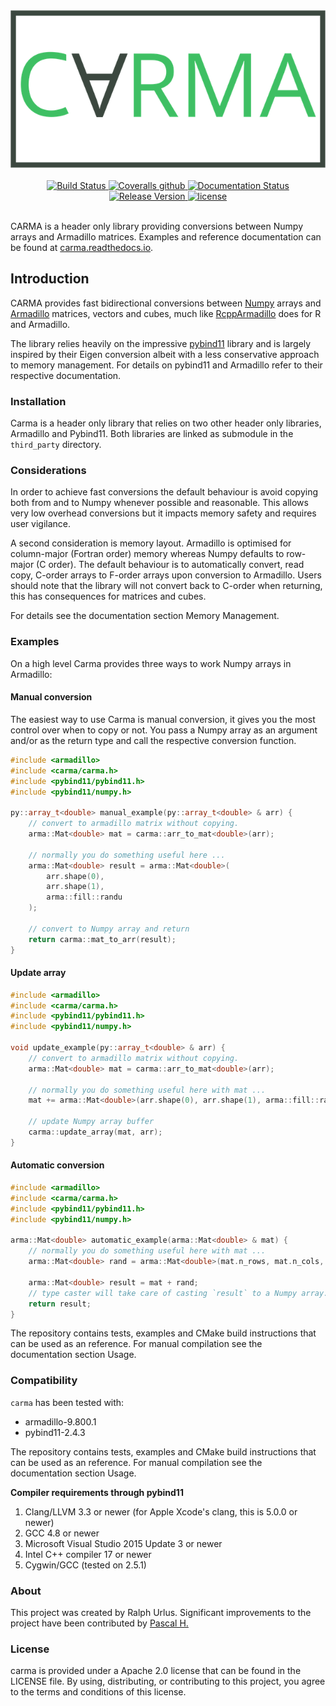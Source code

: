 <div align="center">
  <img src="docs/source/carma_logo_small.png" alt="carma_logo"/>
</div>

<br/>

<div align="center">
  <!-- Build status -->
  <a href="https://travis-ci.com/RUrlus/carma">
    <img src="https://img.shields.io/travis/rurlus/carma/stable.svg?style=for-the-badge" alt="Build Status"/>
  </a>
  <!-- Coverage status -->
  <a href="https://coveralls.io/github/RUrlus/carma?branch=stable">
    <img src="https://img.shields.io/coveralls/github/RUrlus/carma?style=for-the-badge" alt="Coveralls github" >
  </a>
  <!-- Documentation status -->
  <a href="https://carma.readthedocs.io/en/latest/?badge=latest">
    <img src="https://readthedocs.org/projects/carma/badge/?version=latest&style=for-the-badge" alt="Documentation Status" />
  </a>
  <!-- Release version -->
  <a href="https://github.com/RUrlus/carma/releases">
    <img src="https://img.shields.io/github/v/release/RUrlus/carma.svg?style=for-the-badge" alt="Release Version" />
  </a>
  <!-- License -->
  <a href="https://github.com/RUrlus/carma/blob/master/LICENSE">
    <img src="https://img.shields.io/github/license/RUrlus/carma.svg?style=for-the-badge" alt="license"/>
  </a>
</div>

<br/>

CARMA is a header only library providing conversions between Numpy arrays and Armadillo matrices. Examples and reference documentation can be found at [carma.readthedocs.io](https://carma.readthedocs.io/).

## Introduction

CARMA provides fast bidirectional conversions between [Numpy](https://numpy.org) arrays and [Armadillo](http://arma.sourceforge.net/docs.html) matrices, vectors and cubes, much like [RcppArmadillo](https://github.com/RcppCore/RcppArmadillo) does for R and Armadillo.

The library relies heavily on the impressive [pybind11](https://pybind11.readthedocs.io/en/stable/intro.html) library and is largely inspired by their Eigen conversion albeit with a less conservative approach to memory management.
For details on pybind11 and Armadillo refer to their respective documentation.

### Installation

Carma is a header only library that relies on two other header only libraries, Armadillo and Pybind11.
Both libraries are linked as submodule in the `third_party` directory.

### Considerations

In order to achieve fast conversions the default behaviour is avoid copying both from and to Numpy whenever possible and reasonable.
This allows very low overhead conversions but it impacts memory safety and requires user vigilance.

A second consideration is memory layout. Armadillo is optimised for column-major (Fortran order) memory whereas Numpy defaults to row-major (C order).
The default behaviour is to automatically convert, read copy, C-order arrays to F-order arrays upon conversion to Armadillo. Users should note that the library will not convert back to C-order when returning, this has consequences for matrices and cubes.

For details see the documentation section Memory Management.

### Examples

On a high level Carma provides three ways to work Numpy arrays in Armadillo:

#### Manual conversion


The easiest way to use Carma is manual conversion, it gives you the most control over when to copy or not.
You pass a Numpy array as an argument and/or as the return type and call the respective conversion function.

```cpp
#include <armadillo>
#include <carma/carma.h>
#include <pybind11/pybind11.h>
#include <pybind11/numpy.h>

py::array_t<double> manual_example(py::array_t<double> & arr) {
    // convert to armadillo matrix without copying.
    arma::Mat<double> mat = carma::arr_to_mat<double>(arr);

    // normally you do something useful here ...
    arma::Mat<double> result = arma::Mat<double>(
        arr.shape(0),
        arr.shape(1),
        arma::fill::randu
    );

    // convert to Numpy array and return
    return carma::mat_to_arr(result);
}
```

#### Update array

```cpp
#include <armadillo>
#include <carma/carma.h>
#include <pybind11/pybind11.h>
#include <pybind11/numpy.h>

void update_example(py::array_t<double> & arr) {
    // convert to armadillo matrix without copying.
    arma::Mat<double> mat = carma::arr_to_mat<double>(arr);

    // normally you do something useful here with mat ...
    mat += arma::Mat<double>(arr.shape(0), arr.shape(1), arma::fill::randu);

    // update Numpy array buffer
    carma::update_array(mat, arr);
}
```

#### Automatic conversion

```cpp
#include <armadillo>
#include <carma/carma.h>
#include <pybind11/pybind11.h>
#include <pybind11/numpy.h>

arma::Mat<double> automatic_example(arma::Mat<double> & mat) {
    // normally you do something useful here with mat ...
    arma::Mat<double> rand = arma::Mat<double>(mat.n_rows, mat.n_cols, arma::fill::randu);

    arma::Mat<double> result = mat + rand;
    // type caster will take care of casting `result` to a Numpy array.
    return result;
}
```

The repository contains tests, examples and CMake build instructions that can be used as an reference.
For manual compilation see the documentation section Usage.

### Compatibility

`carma` has been tested with:

* armadillo-9.800.1
* pybind11-2.4.3

The repository contains tests, examples and CMake build instructions that can be used as an reference.
For manual compilation see the documentation section Usage.

**Compiler requirements through pybind11**

1. Clang/LLVM 3.3 or newer (for Apple Xcode's clang, this is 5.0.0 or newer)
2. GCC 4.8 or newer
3. Microsoft Visual Studio 2015 Update 3 or newer
4. Intel C++ compiler 17 or newer
5. Cygwin/GCC (tested on 2.5.1)

### About

This project was created by Ralph Urlus. Significant improvements to the project have been contributed by [Pascal H.](https://github.com/hpwxf)

### License

carma is provided under a Apache 2.0 license that can be found in the LICENSE file. By using, distributing, or contributing to this project, you agree to the terms and conditions of this license.

